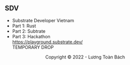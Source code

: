 ## SDV
- Substrate Developer Vietnam
- Part 1: Rust
- Part 2: Subtrate
- Part 3: Hackathon  
https://playground.substrate.dev/  
TEMPORARY DROP
<!-- Footer -->
<p align='center'>Copyright © 2022 - Lương Toàn Bách</p>
